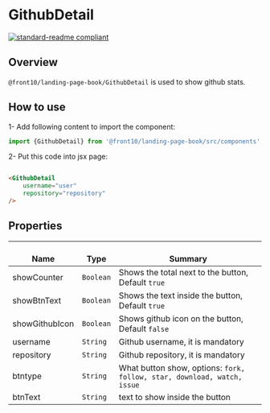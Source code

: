 # GithubDetail

[![standard-readme compliant](https://img.shields.io/badge/standard--readme-OK-green.svg?style=flat-square)](https://github.com/RichardLitt/standard-readme)

## Overview
`@front10/landing-page-book/GithubDetail` is used to show github stats.

## How to use
1- Add following content to import the component:
```js
import {GithubDetail} from '@front10/landing-page-book/src/components';
```

2- Put this code into jsx page:
```html

<GithubDetail 
    username="user"
    repository="repository"
/>
```

## Properties

| </br>Name   | </br>Type | </br>Summary                                                                                 | 
| ------------| - | ------------------------------------------------------------------------------------------------------ |
| showCounter      | `Boolean` | Shows the total next to the button, Default `true`
| showBtnText      | `Boolean` | Shows the text inside the button, Default `true`
| showGithubIcon   | `Boolean` | Shows github icon on the button, Default `false`
| username         | `String`  | Github username, it is mandatory
| repository       | `String`  | Github repository, it is mandatory
| btntype          | `String`  | What button show, options: `fork, follow, star, download, watch, issue` 
| btnText          | `String`  | text to show inside the button